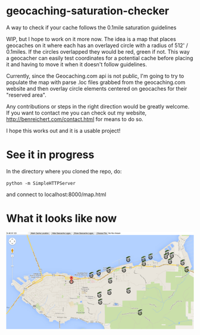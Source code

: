 geocaching-saturation-checker
=============================

A way to check if your cache follows the 0.1mile saturation guidelines

WIP, but I hope to work on it more now. The idea is a map that places geocaches on it where each has an overlayed circle with a radius of 512' / 0.1miles. If the circles overlapped they would be red, green if not. This way a geocacher can easily test coordinates for a potential cache before placing it and having to move it when it doesn't follow guidelines. 

Currently, since the Geocaching.com api is not public, I'm going to try to populate the map with parse .loc files grabbed from the geocaching.com website and then overlay circle elements centered on geocaches for their "reserved area".

Any contributions or steps in the right direction would be greatly welcome. If you want to contact me you can check out my website, http://benreichert.com/contact.html for means to do so. 

I hope this works out and it is a usable project!


See it in progress
==================

In the directory where you cloned the repo, do:

``python -m SimpleHTTPServer``

and connect to localhost:8000/map.html

What it looks like now
======================

![view of the app](./view.png)
